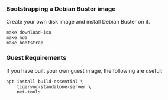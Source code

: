 ### Bootstrapping a Debian Buster image

Create your own disk image and install Debian Buster on it.

```
make download-iso
make hda
make bootstrap
```

### Guest Requirements

If you have built your own guest image, the following are useful:

```
apt install build-essential \
    tigervnc-standalone-server \
    net-tools
```
